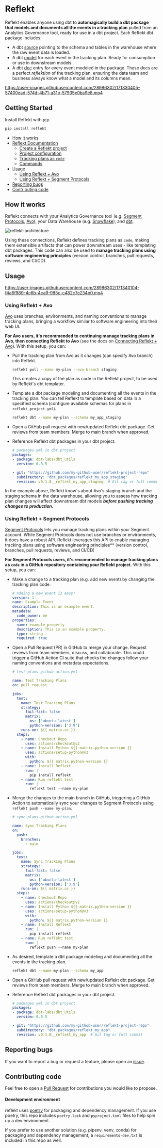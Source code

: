 <!--
SPDX-FileCopyrightText: 2022 Gregory Clunies <greg@reflekt-ci.com>

SPDX-License-Identifier: Apache-2.0
-->

# Reflekt
Reflekt enables anyone using dbt to **automagically build a dbt package that models and documents all the events in a tracking plan** pulled from an Analytics Governance tool, ready for use in a dbt project. Each Reflekt dbt package includes:
- A dbt [source](https://docs.getdbt.com/docs/building-a-dbt-project/using-sources) pointing to the schema and tables in the warehouse where the raw event data is loaded.
- A dbt [model](https://docs.getdbt.com/docs/building-a-dbt-project/building-models) for each event in the tracking plan. Ready for consumption or use in downstream models.
- A dbt [doc](https://docs.getdbt.com/docs/building-a-dbt-project/documentation) entry for every event modeled in the package. These docs are a perfect *reflektion* of the tracking plan, ensuring the data team and business always know what a model and its columns mean.

https://user-images.githubusercontent.com/28986302/171330405-57400ead-574d-4b71-a31b-57935e0ba9e8.mp4

## Getting Started
Install Reflekt with `pip`.
```bash
pip install reflekt
```

  - [How it works](#how-it-works)
  - [Reflekt Documentation](docs/DOCUMENTATION.md/#reflekt-docs)
    - [Create a Reflekt project](docs/DOCUMENTATION.md/#create-a-reflekt-project)
    - [Project configuration](docs/DOCUMENTATION.md/#project-configuration)
    - [Tracking plans as `code`](docs/DOCUMENTATION.md/#tracking-plans-as-code)
    - [Commands](docs/DOCUMENTATION.md/#commands)
  - [Usage](#usage)
    - [Using Reflekt + Avo](#using-reflekt--avo)
    - [Using Reflekt + Segment Protocols](#using-reflekt--segment-protocols)
  - [Reporting bugs](#reporting-bugs)
  - [Contributing code](#contributing-code)


## How it works
Reflekt connects with your Analytics Governance tool (e.g. [Segment Protocols](https://segment.com/docs/protocols/), [Avo](https://www.avo.app/)), your Data Warehouse (e.g. [Snowflake](https://www.snowflake.com/)), and [dbt](https://www.getdbt.com/).

![reflekt-architecture](/docs/reflekt-arch-flow.jpg)

Using these connections, Reflekt defines tracking plans as `code`, making them extensible artifacts that can power downstream uses - like templating dbt packages. This code can also be used to **manage tracking plans using software engineering principles** (version control, branches, pull requests, reviews, and CI/CD).

## Usage

https://user-images.githubusercontent.com/28986302/171340104-f4a6f989-4c6b-4ca9-985c-c482c7e234e0.mp4


### Using Reflekt + Avo
[Avo](https://www.avo.app/) uses branches, environments, and naming conventions to manage tracking plans, bringing a workflow similar to software engineering into their web UI.

**For Avo users, it's recommended to continuing manage tracking plans in Avo, then connecting Reflekt to Avo** (see the docs on [Connecting Reflekt + Avo](DOCUMENTATION.md/#connecting-reflekt--avo)). With this setup, you can:
- Pull the tracking plan from Avo as it changes (can specify Avo branch) into Reflekt.
  ```bash
  reflekt pull --name my-plan --avo-branch staging
  ```
  This creates a copy of the plan as code in the Reflekt project, to be used by Reflekt's dbt templater.

- Template a dbt package modeling and documenting all the events in the tracking plan. You can tell Reflekt to template based on data in a specified schema (configure available schemas for plans in `reflekt_project.yml`).
  ```bash
  reflekt dbt --name my-plan --schema my_app_staging
  ```

- Open a GitHub pull request with new/updated Reflekt dbt package. Get reviews from team members. Merge to main branch when approved.

- Reference Reflekt dbt packages in your dbt project.
  ```yaml
  # packages.yml in dbt project
  packages:
  - package: dbt-labs/dbt_utils
    version: 0.8.5

  - git: "https://github.com/my-github-user/reflekt-project-repo"
    subdirectory: "dbt_packages/reflekt_my_app_staging"
    revision: v0.1.0__reflekt_my_app_staging  # Git tag or full commit
  ```

In the example above, Reflekt know's about Avo's staging branch and the staging schema in the data warehouse, allowing you to assess how tracking plan changes will affect downstream dbt models ***before pushing tracking changes to production.***

### Using Reflekt + Segment Protocols
[Segment Protocols](https://segment.com/docs/protocols/) lets you manage tracking plans within your Segment account. While Segment Protocols does not use branches or environments, it does have a robust API. Reflekt leverages this API to enable managing tracking plans using software engineering principles** (version control, branches, pull requests, reviews, and CI/CD)

**For Segment Protocols users, it's recommended to manage tracking plans as `code` in a GitHub repository containing your Reflekt project.** With this setup, you can:
- Make a change to a tracking plan (e.g. add new event) by changing the tracking plan code.
  ```yaml
  # Adding a new event is easy!
  version: 1
  name: Example Event
  description: This is an example event.
  metadata:
    code_owner: me
  properties:
    name: example_property
    description: This is an example property.
    type: string
    required: true
  ```

- Open a Pull Request (PR) in GitHub to merge your change. Request reviews from team members, discuss, and collaborate. This could trigger a GitHub Action CI suite that checks the changes follow your naming conventions and metadata expectations.

  ```yaml
  # test-plans-github-action.yml

  name: Test Tracking Plans
  on: pull_request

  jobs:
    test:
      name: Test Tracking Plans
      strategy:
        fail-fast: false
        matrix:
          os: ['ubuntu-latest']
          python-version: ['3.9']
      runs-on: ${{ matrix.os }}
    steps:
      - name: Checkout Repo
        uses: actions/checkout@v2
      - name: Install Python ${{ matrix.python-version }}
        uses: actions/setup-python@v3
        with:
          python: ${{ matrix.python-version }}
      - name: Install Reflekt
        run: |
          pip install reflekt
      - name: Run reflekt test
        run: |
          reflekt test --name my-plan
  ```

- Merge the changes to the main branch in GitHub, triggering a GitHub Action to automatically sync your changes to Segment Protocols using `reflekt push --name my-plan`.

  ```yaml
  # sync-plans-github-action.yml

  name: Sync Tracking Plans
  on:
    push:
      branches:
        - main

  jobs:
    test:
      name: Sync Tracking Plans
      strategy:
        fail-fast: false
        matrix:
          os: ['ubuntu-latest']
          python-version: ['3.9']
      runs-on: ${{ matrix.os }}
    steps:
      - name: Checkout Repo
        uses: actions/checkout@v2
      - name: Install Python ${{ matrix.python-version }}
        uses: actions/setup-python@v3
        with:
          python: ${{ matrix.python-version }}
      - name: Install Reflekt
        run: |
          pip install reflekt
      - name: Run reflekt test
        run: |
          reflekt push --name my-plan
  ```

- As desired, template a dbt package modeling and documenting all the events in the tracking plan.
  ```bash
  reflekt dbt --name my-plan --schema my_app
  ```

- Open a GitHub pull request with new/updated Reflekt dbt package. Get reviews from team members. Merge to main branch when approved.

- Reference Reflekt dbt packages in your dbt project.
  ```yaml
  # packages.yml in dbt project
  packages:
  - package: dbt-labs/dbt_utils
    version: 0.8.5

  - git: "https://github.com/my-github-user/reflekt-project-repo"
    subdirectory: "dbt_packages/reflekt_my_app"
    revision: v0.1.0__reflekt_my_app  # Git tag or full commit
  ```

## Reporting bugs
If you want to report a bug or request a feature, please open an [issue](https://github.com/GClunies/reflekt/issues).

## Contributing code
Feel free to open a [Pull Request](https://github.com/GClunies/reflekt/pulls) for contributions you would like to propose.

#### Development environment
reflekt uses [poetry](https://python-poetry.org/) for packaging and dependency management. If you use poetry, this repo includes `poetry.lock` and `pyproject.toml` files to help spin up a dev environment.

If you prefer to use another solution (e.g. pipenv, venv, conda) for packaging and dependency management, a `requirements-dev.txt` is included in this repo as well.
